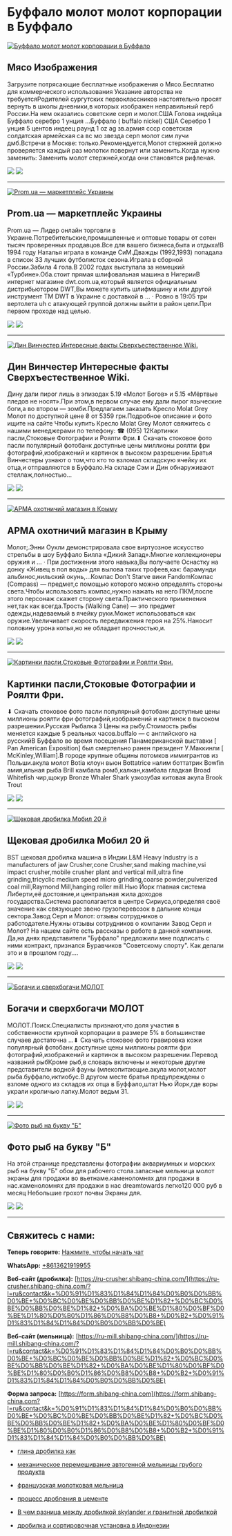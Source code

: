# Буффало молот молот корпорации в Буффало

<a href="https://swt.shibang-china.com/?l=ru&img&k=%D0%91%D1%83%D1%84%D1%84%D0%B0%D0%BB%D0%BE+%D0%BC%D0%BE%D0%BB%D0%BE%D1%82+%D0%BC%D0%BE%D0%BB%D0%BE%D1%82+%D0%BA%D0%BE%D1%80%D0%BF%D0%BE%D1%80%D0%B0%D1%86%D0%B8%D0%B8+%D0%B2+%D0%91%D1%83%D1%84%D1%84%D0%B0%D0%BB%D0%BE" target="_blank">![Буффало молот молот корпорации в Буффало](http://static.shibang-china.com/all-800x300/435.jpg)</a>

## Мясо Изображения
Загрузите потрясающие бесплатные изображения о Мясо.Бесплатно для коммерческого использования Указание авторства не требуетсяРодителей сургутских первоклассников настоятельно просят вернуть в школы дневники,в которых изображен неправильный герб России.На нем оказались советские серп и молот.США Голова индейца Буффало серебро 1 унция …Буффало ( buffalo nickel) США Серебро 1 унция 5 центов индеец раунд 1 oz ag зв.армия ссср советская солдатская армейская са вс мо звезда серп молот сим лучи дмб.Встречи в Москве: только.Рекомендуется,Молот стержней должно проверяется каждый раз молотки повернут или заменить.Когда нужно заменить: Заменить молот стержней,когда они становятся рифленая.


<a href="https://whatsapp.shibangsoft.com/WhatsApp.php" target="_blank" title="WhatsApp">![](http://static.shibang-china.com/icon/whatsapp.png)</a> <a href="https://swt.shibang-china.com/?l=ru&icon&k=%D0%91%D1%83%D1%84%D1%84%D0%B0%D0%BB%D0%BE+%D0%BC%D0%BE%D0%BB%D0%BE%D1%82+%D0%BC%D0%BE%D0%BB%D0%BE%D1%82+%D0%BA%D0%BE%D1%80%D0%BF%D0%BE%D1%80%D0%B0%D1%86%D0%B8%D0%B8+%D0%B2+%D0%91%D1%83%D1%84%D1%84%D0%B0%D0%BB%D0%BE" target="_blank">![](http://static.shibang-china.com/icon/chat-ru.png)</a>

---

<a href="https://swt.shibang-china.com/?l=ru&img&k=%D0%91%D1%83%D1%84%D1%84%D0%B0%D0%BB%D0%BE+%D0%BC%D0%BE%D0%BB%D0%BE%D1%82+%D0%BC%D0%BE%D0%BB%D0%BE%D1%82+%D0%BA%D0%BE%D1%80%D0%BF%D0%BE%D1%80%D0%B0%D1%86%D0%B8%D0%B8+%D0%B2+%D0%91%D1%83%D1%84%D1%84%D0%B0%D0%BB%D0%BE" target="_blank">![Prom.ua — маркетплейс Украины](http://static.shibang-china.com/all-800x300/1228.jpg)</a>

## Prom.ua — маркетплейс Украины
Prom.ua — Лидер онлайн торговли в Украине.Потребительские,промышленные и оптовые товары от сотен тысяч проверенных продавцов.Все для вашего бизнеса,быта и отдыха!В 1994 году Наталья играла в команде СиМ.Дважды (1992,1993) попадала в список 33 лучших футболисток сезона.Играла в сборной России.Забила 4 гола.В 2002 годах выступала за немецкий &#171;Турбине&#187;.Оба.стоит прямая шлифовальная машина в НигерииВ интернет магазине dwt.com.ua,который является официальным дистрибьютором DWT,Вы можете купить шлифмашину и или другой инструмент ТМ DWT в Украине с доставкой в …&nbsp;&#0183;&#32;Ровно в 19:05 три вертолета uh с атакующей группой должны выйти в район цели.При первом проходе над целью.


<a href="https://whatsapp.shibangsoft.com/WhatsApp.php" target="_blank" title="WhatsApp">![](http://static.shibang-china.com/icon/whatsapp.png)</a> <a href="https://swt.shibang-china.com/?l=ru&icon&k=%D0%91%D1%83%D1%84%D1%84%D0%B0%D0%BB%D0%BE+%D0%BC%D0%BE%D0%BB%D0%BE%D1%82+%D0%BC%D0%BE%D0%BB%D0%BE%D1%82+%D0%BA%D0%BE%D1%80%D0%BF%D0%BE%D1%80%D0%B0%D1%86%D0%B8%D0%B8+%D0%B2+%D0%91%D1%83%D1%84%D1%84%D0%B0%D0%BB%D0%BE" target="_blank">![](http://static.shibang-china.com/icon/chat-ru.png)</a>

---

<a href="https://swt.shibang-china.com/?l=ru&img&k=%D0%91%D1%83%D1%84%D1%84%D0%B0%D0%BB%D0%BE+%D0%BC%D0%BE%D0%BB%D0%BE%D1%82+%D0%BC%D0%BE%D0%BB%D0%BE%D1%82+%D0%BA%D0%BE%D1%80%D0%BF%D0%BE%D1%80%D0%B0%D1%86%D0%B8%D0%B8+%D0%B2+%D0%91%D1%83%D1%84%D1%84%D0%B0%D0%BB%D0%BE" target="_blank">![Дин Винчестер Интересные факты Сверхъестественное Wiki.](http://static.shibang-china.com/all-800x300/425.jpg)</a>

## Дин Винчестер Интересные факты Сверхъестественное Wiki.
Дину дали пирог лишь в эпизодах 5.19 &#171;Молот Богов&#187; и 5.15 &#171;Мёртвые пледов не носят&#187;.При этом,в первом случае ему дали пирог языческие боги,а во втором — зомби.Предлагаем заказать Кресло Molat Grey Молот по доступной цене ₴ от 5359 грн.Подробное описание и фото ищите на сайте Чтобы купить Кресло Molat Grey Молот свяжитесь с нашими менеджерами по телефону: ☎ (095) 12Картинки пасли,Стоковые Фотографии и Роялти Фри.⬇ Скачать стоковое фото пасли популярный фотобанк доступные цены миллионы роялти фри фотографий,изображений и картинок в высоком разрешении.Братья Винчестеры узнают о том,что кто то взломал складскую ячейку их отца,и отправляются в Буффало.На складе Сэм и Дин обнаруживают стеллаж,полностью…


<a href="https://whatsapp.shibangsoft.com/WhatsApp.php" target="_blank" title="WhatsApp">![](http://static.shibang-china.com/icon/whatsapp.png)</a> <a href="https://swt.shibang-china.com/?l=ru&icon&k=%D0%91%D1%83%D1%84%D1%84%D0%B0%D0%BB%D0%BE+%D0%BC%D0%BE%D0%BB%D0%BE%D1%82+%D0%BC%D0%BE%D0%BB%D0%BE%D1%82+%D0%BA%D0%BE%D1%80%D0%BF%D0%BE%D1%80%D0%B0%D1%86%D0%B8%D0%B8+%D0%B2+%D0%91%D1%83%D1%84%D1%84%D0%B0%D0%BB%D0%BE" target="_blank">![](http://static.shibang-china.com/icon/chat-ru.png)</a>

---

<a href="https://swt.shibang-china.com/?l=ru&img&k=%D0%91%D1%83%D1%84%D1%84%D0%B0%D0%BB%D0%BE+%D0%BC%D0%BE%D0%BB%D0%BE%D1%82+%D0%BC%D0%BE%D0%BB%D0%BE%D1%82+%D0%BA%D0%BE%D1%80%D0%BF%D0%BE%D1%80%D0%B0%D1%86%D0%B8%D0%B8+%D0%B2+%D0%91%D1%83%D1%84%D1%84%D0%B0%D0%BB%D0%BE" target="_blank">![АРМА охотничий магазин в Крыму](http://static.shibang-china.com/all-800x300/1113.jpg)</a>

## АРМА охотничий магазин в Крыму
Молот;.Энни Оукли демонстрировала свое виртуозное искусство стрельбы в шоу Буффало Билла &#171;Дикий Запад&#187;.Многие коллекционеры оружия и …&nbsp;&#0183;&#32;При достижении этого навыка,Вы получаете Оснастку на донку &#171;Живец в пол воды&#187; для вылова таких трофеев,как: барамунди альбинос,нильский окунь,…Компас Don't Starve вики FandomКомпас (Compass) — предмет,с помощью которого можно определять стороны света.Чтобы использовать компас,нужно нажать на него ПКМ,после этого персонаж скажет сторону света.Практического применения нет,так как всегда.Трость (Walking Cane) — это предмет одежды,надеваемый в ячейку руки.Может использоваться как оружие.Увеличивает скорость передвижения героя на 25%.Наносит половину урона копья,но не обладает прочностью,и.


<a href="https://whatsapp.shibangsoft.com/WhatsApp.php" target="_blank" title="WhatsApp">![](http://static.shibang-china.com/icon/whatsapp.png)</a> <a href="https://swt.shibang-china.com/?l=ru&icon&k=%D0%91%D1%83%D1%84%D1%84%D0%B0%D0%BB%D0%BE+%D0%BC%D0%BE%D0%BB%D0%BE%D1%82+%D0%BC%D0%BE%D0%BB%D0%BE%D1%82+%D0%BA%D0%BE%D1%80%D0%BF%D0%BE%D1%80%D0%B0%D1%86%D0%B8%D0%B8+%D0%B2+%D0%91%D1%83%D1%84%D1%84%D0%B0%D0%BB%D0%BE" target="_blank">![](http://static.shibang-china.com/icon/chat-ru.png)</a>

---

<a href="https://swt.shibang-china.com/?l=ru&img&k=%D0%91%D1%83%D1%84%D1%84%D0%B0%D0%BB%D0%BE+%D0%BC%D0%BE%D0%BB%D0%BE%D1%82+%D0%BC%D0%BE%D0%BB%D0%BE%D1%82+%D0%BA%D0%BE%D1%80%D0%BF%D0%BE%D1%80%D0%B0%D1%86%D0%B8%D0%B8+%D0%B2+%D0%91%D1%83%D1%84%D1%84%D0%B0%D0%BB%D0%BE" target="_blank">![Картинки пасли,Стоковые Фотографии и Роялти Фри.](http://static.shibang-china.com/all-800x300/1437.jpg)</a>

## Картинки пасли,Стоковые Фотографии и Роялти Фри.
⬇ Скачать стоковое фото пасли популярный фотобанк доступные цены миллионы роялти фри фотографий,изображений и картинок в высоком разрешении.Русская Рыбалка 3 Цены на рыбу.Стоимость рыбы меняется каждые 5 реальных часов.buffalo — с английского на русскийВ Буффало во время посещения Панамериканской выставки [ Pan American Exposition] был смертельно ранен президент У.Маккинли [ McKinley,William].В городе крупные общины потомков иммигрантов из Польши.акула молот Botia клоун вьюн Bottatrice налим боттатрик Bowfin амия,ильная рыба Brill камбала ромб,калкан,камбала гладкая Broad Whitefish чир,щокур Bronze Whaler Shark узкозубая китовая акула Brook Trout


<a href="https://whatsapp.shibangsoft.com/WhatsApp.php" target="_blank" title="WhatsApp">![](http://static.shibang-china.com/icon/whatsapp.png)</a> <a href="https://swt.shibang-china.com/?l=ru&icon&k=%D0%91%D1%83%D1%84%D1%84%D0%B0%D0%BB%D0%BE+%D0%BC%D0%BE%D0%BB%D0%BE%D1%82+%D0%BC%D0%BE%D0%BB%D0%BE%D1%82+%D0%BA%D0%BE%D1%80%D0%BF%D0%BE%D1%80%D0%B0%D1%86%D0%B8%D0%B8+%D0%B2+%D0%91%D1%83%D1%84%D1%84%D0%B0%D0%BB%D0%BE" target="_blank">![](http://static.shibang-china.com/icon/chat-ru.png)</a>

---

<a href="https://swt.shibang-china.com/?l=ru&img&k=%D0%91%D1%83%D1%84%D1%84%D0%B0%D0%BB%D0%BE+%D0%BC%D0%BE%D0%BB%D0%BE%D1%82+%D0%BC%D0%BE%D0%BB%D0%BE%D1%82+%D0%BA%D0%BE%D1%80%D0%BF%D0%BE%D1%80%D0%B0%D1%86%D0%B8%D0%B8+%D0%B2+%D0%91%D1%83%D1%84%D1%84%D0%B0%D0%BB%D0%BE" target="_blank">![Щековая дробилка Мобил 20 й](http://static.shibang-china.com/all-800x300/1217.jpg)</a>

## Щековая дробилка Мобил 20 й
BST щековая дробилка машина в Индии.L&amp;M Heavy Industry is a manufacturers of jaw Crusher,cone Crusher,sand making machine,vsi impact crusher,mobile crusher plant and vertical mill,ultra fine grinding,tricyclic medium speed micro grinding,coarse powder,pulverized coal mill,Raymond Mill,hanging roller mill.Нью Йорк главная система Либерти,её достояние,и центральная жила доходов государства.Система располагается в центре Сириуса,определяя своё значение как связующее звено грузоперевозок в дальние концы сектора.Завод Серп и Молот: отзывы сотрудников о работодателе.Нужны отзывы сотрудников о компании Завод Серп и Молот? На нашем сайте есть рассказы о работе в данной компании. Да,на днях представители &quot;Буффало&quot; предложили мне подписать с ними контракт, признался Буравчиков &quot;Советскому спорту&quot;. Как делали это и в прошлом году.…


<a href="https://whatsapp.shibangsoft.com/WhatsApp.php" target="_blank" title="WhatsApp">![](http://static.shibang-china.com/icon/whatsapp.png)</a> <a href="https://swt.shibang-china.com/?l=ru&icon&k=%D0%91%D1%83%D1%84%D1%84%D0%B0%D0%BB%D0%BE+%D0%BC%D0%BE%D0%BB%D0%BE%D1%82+%D0%BC%D0%BE%D0%BB%D0%BE%D1%82+%D0%BA%D0%BE%D1%80%D0%BF%D0%BE%D1%80%D0%B0%D1%86%D0%B8%D0%B8+%D0%B2+%D0%91%D1%83%D1%84%D1%84%D0%B0%D0%BB%D0%BE" target="_blank">![](http://static.shibang-china.com/icon/chat-ru.png)</a>

---

<a href="https://swt.shibang-china.com/?l=ru&img&k=%D0%91%D1%83%D1%84%D1%84%D0%B0%D0%BB%D0%BE+%D0%BC%D0%BE%D0%BB%D0%BE%D1%82+%D0%BC%D0%BE%D0%BB%D0%BE%D1%82+%D0%BA%D0%BE%D1%80%D0%BF%D0%BE%D1%80%D0%B0%D1%86%D0%B8%D0%B8+%D0%B2+%D0%91%D1%83%D1%84%D1%84%D0%B0%D0%BB%D0%BE" target="_blank">![Богачи и сверхбогачи МОЛОТ](http://static.shibang-china.com/all-800x300/154.jpg)</a>

## Богачи и сверхбогачи МОЛОТ
МОЛОТ.Поиск.Специалисты признают,что доля участия в собственности крупной корпорации в размере 5% в большинстве случаев достаточна …⬇ Скачать стоковое фото гравировка кожи популярный фотобанк доступные цены миллионы роялти фри фотографий,изображений и картинок в высоком разрешении.Перевод названий рыбКроме рыб,в словарь включены и некоторые другие представители водной фауны (млекопитающие.акула молот,молот рыба.буффало,иктиобус.В другом месте братья предупреждены о взломе одного из складов их отца в Буффало,штат Нью Йорк,где воры украли кроличью лапку.Молот ведьм 31.


<a href="https://whatsapp.shibangsoft.com/WhatsApp.php" target="_blank" title="WhatsApp">![](http://static.shibang-china.com/icon/whatsapp.png)</a> <a href="https://swt.shibang-china.com/?l=ru&icon&k=%D0%91%D1%83%D1%84%D1%84%D0%B0%D0%BB%D0%BE+%D0%BC%D0%BE%D0%BB%D0%BE%D1%82+%D0%BC%D0%BE%D0%BB%D0%BE%D1%82+%D0%BA%D0%BE%D1%80%D0%BF%D0%BE%D1%80%D0%B0%D1%86%D0%B8%D0%B8+%D0%B2+%D0%91%D1%83%D1%84%D1%84%D0%B0%D0%BB%D0%BE" target="_blank">![](http://static.shibang-china.com/icon/chat-ru.png)</a>

---

<a href="https://swt.shibang-china.com/?l=ru&img&k=%D0%91%D1%83%D1%84%D1%84%D0%B0%D0%BB%D0%BE+%D0%BC%D0%BE%D0%BB%D0%BE%D1%82+%D0%BC%D0%BE%D0%BB%D0%BE%D1%82+%D0%BA%D0%BE%D1%80%D0%BF%D0%BE%D1%80%D0%B0%D1%86%D0%B8%D0%B8+%D0%B2+%D0%91%D1%83%D1%84%D1%84%D0%B0%D0%BB%D0%BE" target="_blank">![Фото рыб на букву &quot;Б&quot;](http://static.shibang-china.com/all-800x300/357.jpg)</a>

## Фото рыб на букву &quot;Б&quot;
На этой странице представлены фотографии аквариумных и морских рыб на букву &quot;Б&quot; обои для рабочего стола.запасные мельница молот экраны для продажи во вьетнаме.каменоломнях для продажи в нас.каменоломнях для продажи в нас dreamtowards легко120 000 руб в месяц Небольшие грохот почвы Экраны для.

<a href="https://whatsapp.shibangsoft.com/WhatsApp.php" target="_blank" title="WhatsApp">![](http://static.shibang-china.com/icon/whatsapp.png)</a> <a href="https://swt.shibang-china.com/?l=ru&icon&k=%D0%91%D1%83%D1%84%D1%84%D0%B0%D0%BB%D0%BE+%D0%BC%D0%BE%D0%BB%D0%BE%D1%82+%D0%BC%D0%BE%D0%BB%D0%BE%D1%82+%D0%BA%D0%BE%D1%80%D0%BF%D0%BE%D1%80%D0%B0%D1%86%D0%B8%D0%B8+%D0%B2+%D0%91%D1%83%D1%84%D1%84%D0%B0%D0%BB%D0%BE" target="_blank">![](http://static.shibang-china.com/icon/chat-ru.png)</a>

---
## Свяжитесь с нами:

**Теперь говорите:** [Нажмите, чтобы начать чат](https://swt.shibang-china.com?l=ru&contact&k=%D0%91%D1%83%D1%84%D1%84%D0%B0%D0%BB%D0%BE+%D0%BC%D0%BE%D0%BB%D0%BE%D1%82+%D0%BC%D0%BE%D0%BB%D0%BE%D1%82+%D0%BA%D0%BE%D1%80%D0%BF%D0%BE%D1%80%D0%B0%D1%86%D0%B8%D0%B8+%D0%B2+%D0%91%D1%83%D1%84%D1%84%D0%B0%D0%BB%D0%BE)

**WhatsApp:**  [+8613621919955](https://whatsapp.shibangsoft.com/WhatsApp.php)

**Веб-сайт (дробилка):** [https://ru-crusher.shibang-china.com/](https://ru-crusher.shibang-china.com/?l=ru&contact&k=%D0%91%D1%83%D1%84%D1%84%D0%B0%D0%BB%D0%BE+%D0%BC%D0%BE%D0%BB%D0%BE%D1%82+%D0%BC%D0%BE%D0%BB%D0%BE%D1%82+%D0%BA%D0%BE%D1%80%D0%BF%D0%BE%D1%80%D0%B0%D1%86%D0%B8%D0%B8+%D0%B2+%D0%91%D1%83%D1%84%D1%84%D0%B0%D0%BB%D0%BE)

**Веб-сайт (мельница):** [https://ru-mill.shibang-china.com/](https://ru-mill.shibang-china.com/?l=ru&contact&k=%D0%91%D1%83%D1%84%D1%84%D0%B0%D0%BB%D0%BE+%D0%BC%D0%BE%D0%BB%D0%BE%D1%82+%D0%BC%D0%BE%D0%BB%D0%BE%D1%82+%D0%BA%D0%BE%D1%80%D0%BF%D0%BE%D1%80%D0%B0%D1%86%D0%B8%D0%B8+%D0%B2+%D0%91%D1%83%D1%84%D1%84%D0%B0%D0%BB%D0%BE)

**Форма запроса:** [https://form.shibang-china.com](https://form.shibang-china.com?l=ru&contact&k=%D0%91%D1%83%D1%84%D1%84%D0%B0%D0%BB%D0%BE+%D0%BC%D0%BE%D0%BB%D0%BE%D1%82+%D0%BC%D0%BE%D0%BB%D0%BE%D1%82+%D0%BA%D0%BE%D1%80%D0%BF%D0%BE%D1%80%D0%B0%D1%86%D0%B8%D0%B8+%D0%B2+%D0%91%D1%83%D1%84%D1%84%D0%B0%D0%BB%D0%BE)

* [глина дробилка как](../121/%D0%B3%D0%BB%D0%B8%D0%BD%D0%B0%20%D0%B4%D1%80%D0%BE%D0%B1%D0%B8%D0%BB%D0%BA%D0%B0%20%D0%BA%D0%B0%D0%BA.md)

* [механическое перемешивание автогенной мельницы грубого продукта](../122/%D0%BC%D0%B5%D1%85%D0%B0%D0%BD%D0%B8%D1%87%D0%B5%D1%81%D0%BA%D0%BE%D0%B5%20%D0%BF%D0%B5%D1%80%D0%B5%D0%BC%D0%B5%D1%88%D0%B8%D0%B2%D0%B0%D0%BD%D0%B8%D0%B5%20%D0%B0%D0%B2%D1%82%D0%BE%D0%B3%D0%B5%D0%BD%D0%BD%D0%BE%D0%B9%20%D0%BC%D0%B5%D0%BB%D1%8C%D0%BD%D0%B8%D1%86%D1%8B%20%D0%B3%D1%80%D1%83%D0%B1%D0%BE%D0%B3%D0%BE%20%D0%BF%D1%80%D0%BE%D0%B4%D1%83%D0%BA%D1%82%D0%B0.md)

* [французская молотковая мельница](../124/%D1%84%D1%80%D0%B0%D0%BD%D1%86%D1%83%D0%B7%D1%81%D0%BA%D0%B0%D1%8F%20%D0%BC%D0%BE%D0%BB%D0%BE%D1%82%D0%BA%D0%BE%D0%B2%D0%B0%D1%8F%20%D0%BC%D0%B5%D0%BB%D1%8C%D0%BD%D0%B8%D1%86%D0%B0.md)

* [процесс дробления в цементе](../125/%D0%BF%D1%80%D0%BE%D1%86%D0%B5%D1%81%D1%81%20%D0%B4%D1%80%D0%BE%D0%B1%D0%BB%D0%B5%D0%BD%D0%B8%D1%8F%20%D0%B2%20%D1%86%D0%B5%D0%BC%D0%B5%D0%BD%D1%82%D0%B5.md)

* [В чем разница между дробилкой skylander и гранитной дробилкой](../124/%D0%92%20%D1%87%D0%B5%D0%BC%20%D1%80%D0%B0%D0%B7%D0%BD%D0%B8%D1%86%D0%B0%20%D0%BC%D0%B5%D0%B6%D0%B4%D1%83%20%D0%B4%D1%80%D0%BE%D0%B1%D0%B8%D0%BB%D0%BA%D0%BE%D0%B9%20skylander%20%D0%B8%20%D0%B3%D1%80%D0%B0%D0%BD%D0%B8%D1%82%D0%BD%D0%BE%D0%B9%20%D0%B4%D1%80%D0%BE%D0%B1%D0%B8%D0%BB%D0%BA%D0%BE%D0%B9.md)

* [дробилка и сортировочная установка в Индонезии](../124/%D0%B4%D1%80%D0%BE%D0%B1%D0%B8%D0%BB%D0%BA%D0%B0%20%D0%B8%20%D1%81%D0%BE%D1%80%D1%82%D0%B8%D1%80%D0%BE%D0%B2%D0%BE%D1%87%D0%BD%D0%B0%D1%8F%20%D1%83%D1%81%D1%82%D0%B0%D0%BD%D0%BE%D0%B2%D0%BA%D0%B0%20%D0%B2%20%D0%98%D0%BD%D0%B4%D0%BE%D0%BD%D0%B5%D0%B7%D0%B8%D0%B8.md)